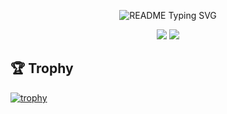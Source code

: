 <p align="center">
  <img src="https://readme-typing-svg.demolab.com/?lines=你好，世界！;Hello+world!;こんにちは、世界！;Hola+mundo!;Bonjour+le+monde!;Hallo+Welt!;Привет,мир!;Ciao+mondo!;Olá+mundo!;안녕하세요,세상!;Witaj+świecie!;नमस्ते+दुनिया!;مرحبا+بالعالم!;Merhaba+dünya!;Hallo+wereld!;Γεια+σου+κόσμε!;Code+changes+the+world!&font=Fira+Code&pause=1000&color=000000&center=true&width=380&height=50&duration=4000&pause=1000" alt="README Typing SVG">
</p>

<p align="center">
  <a href="https://blog.fish233.online" alt="Blog" title="Blog" target="_blank">
    <img src="https://img.shields.io/badge/Blog-Jump-blue?style=for-the-badge&logo=hexo&logoColor=blue"/></a>
  <a href="https://docs.fish233.online" alt="Docs" title="Docs" target="_blank">
    <img src="https://img.shields.io/badge/Docs-Jump-green?style=for-the-badge&logo=googledocs&logoColor=green"/></a>
</p>

## 🏆 Trophy
[![trophy](https://github-profile-trophy.vercel.app/?username=PaperFish233&theme=gruvbox&column=-1)](https://github.com/ryo-ma/github-profile-trophy)
